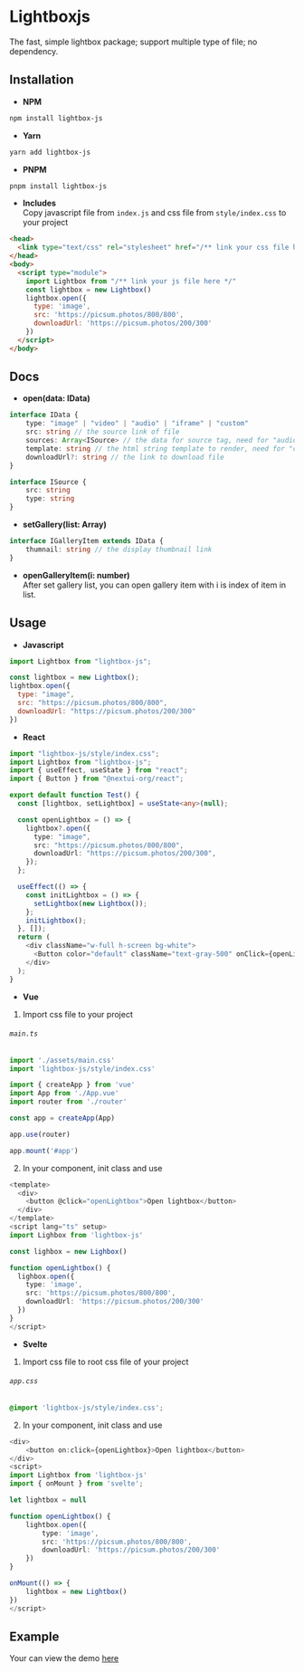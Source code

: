 # Lightboxjs
The fast, simple lightbox package; support multiple type of file; no dependency.
## Installation
- **NPM**
```bash
npm install lightbox-js
```
- **Yarn**
```bash
yarn add lightbox-js
```
- **PNPM**
```bash
pnpm install lightbox-js
```
- **Includes**
<br/>Copy javascript file from `index.js` and css file from `style/index.css` to your project
```html
<head>
  <link type="text/css" rel="stylesheet" href="/** link your css file here */" />
</head>
<body>
  <script type="module">
    import Lightbox from "/** link your js file here */"
    const lightbox = new Lightbox()
    lightbox.open({
      type: 'image',
      src: 'https://picsum.photos/800/800',
      downloadUrl: 'https://picsum.photos/200/300'
    })
  </script>
</body>
```
## Docs
- **open(data: IData)**
```ts
interface IData {
    type: "image" | "video" | "audio" | "iframe" | "custom"
    src: string // the source link of file
    sources: Array<ISource> // the data for source tag, need for "audio" & "video" type
    template: string // the html string template to render, need for "custom" type
    downloadUrl?: string // the link to download file 
}
```
```ts
interface ISource {
    src: string
    type: string
}
```
- **setGallery(list: Array<IGalleryItem>)**
```ts
interface IGalleryItem extends IData {
    thumnail: string // the display thumbnail link
}
```
- **openGalleryItem(i: number)**
<br/>After set gallery list, you can open gallery item with i is index of item in list.
## Usage
- **Javascript**
```javascript
import Lightbox from "lightbox-js";

const lightbox = new Lightbox();
lightbox.open({
  type: "image",
  src: "https://picsum.photos/800/800",
  downloadUrl: "https://picsum.photos/200/300"
})
```
- **React**
```ts
import "lightbox-js/style/index.css";
import Lightbox from "lightbox-js";
import { useEffect, useState } from "react";
import { Button } from "@nextui-org/react";

export default function Test() {
  const [lightbox, setLightbox] = useState<any>(null);

  const openLightbox = () => {
    lightbox?.open({
      type: "image",
      src: "https://picsum.photos/800/800",
      downloadUrl: "https://picsum.photos/200/300",
    });
  };

  useEffect(() => {
    const initLightbox = () => {
      setLightbox(new Lightbox());
    };
    initLightbox();
  }, []);
  return (
    <div className="w-full h-screen bg-white">
      <Button color="default" className="text-gray-500" onClick={openLightbox}>Open lightbox</Button>
    </div>
  );
}
```
- **Vue**
1. Import css file to your project
###### `main.ts`
```ts
import './assets/main.css'
import 'lightbox-js/style/index.css'

import { createApp } from 'vue'
import App from './App.vue'
import router from './router'

const app = createApp(App)

app.use(router)

app.mount('#app')
```
2. In your component, init class and use
```ts
<template>
  <div>
    <button @click="openLightbox">Open lightbox</button>
  </div>
</template>
<script lang="ts" setup>
import Lighbox from 'lightbox-js'

const lighbox = new Lighbox()

function openLightbox() {
  lighbox.open({
    type: 'image',
    src: 'https://picsum.photos/800/800',
    downloadUrl: 'https://picsum.photos/200/300'
  })
}
</script>
```
- **Svelte**
1. Import css file to root css file of your project
###### `app.css`
```css
@import 'lightbox-js/style/index.css';
```
2. In your component, init class and use
```ts
<div>
    <button on:click={openLightbox}>Open lightbox</button>
</div>
<script>
import Lightbox from 'lightbox-js'
import { onMount } from 'svelte';

let lightbox = null

function openLightbox() {
    lightbox.open({
        type: 'image',
        src: 'https://picsum.photos/800/800',
        downloadUrl: 'https://picsum.photos/200/300'
    })
}

onMount(() => {
    lightbox = new Lightbox()
})
</script>
```
## Example
Your can view the demo [here](#opendata-idata)